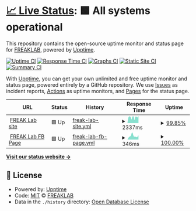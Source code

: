 # [📈 Live Status](https://FREAKLAB.github.io/status): <!--live status--> **🟩 All systems operational**

This repository contains the open-source uptime monitor and status page for [FREAKLAB](https://FREAKLAB.github.io/status), powered by [Upptime](https://github.com/upptime/upptime).

[![Uptime CI](https://github.com/FREAKLAB/status/workflows/Uptime%20CI/badge.svg)](https://github.com/FREAKLAB/status/actions?query=workflow%3A%22Uptime+CI%22)
[![Response Time CI](https://github.com/FREAKLAB/status/workflows/Response%20Time%20CI/badge.svg)](https://github.com/FREAKLAB/status/actions?query=workflow%3A%22Response+Time+CI%22)
[![Graphs CI](https://github.com/FREAKLAB/status/workflows/Graphs%20CI/badge.svg)](https://github.com/FREAKLAB/status/actions?query=workflow%3A%22Graphs+CI%22)
[![Static Site CI](https://github.com/FREAKLAB/status/workflows/Static%20Site%20CI/badge.svg)](https://github.com/FREAKLAB/status/actions?query=workflow%3A%22Static+Site+CI%22)
[![Summary CI](https://github.com/FREAKLAB/status/workflows/Summary%20CI/badge.svg)](https://github.com/FREAKLAB/status/actions?query=workflow%3A%22Summary+CI%22)

With [Upptime](https://upptime.js.org), you can get your own unlimited and free uptime monitor and status page, powered entirely by a GitHub repository. We use [Issues](https://github.com/FREAKLAB/status/issues) as incident reports, [Actions](https://github.com/FREAKLAB/status/actions) as uptime monitors, and [Pages](https://FREAKLAB.github.io/status) for the status page.

<!--start: status pages-->
<!-- This summary is generated by Upptime (https://github.com/upptime/upptime) -->
<!-- Do not edit this manually, your changes will be overwritten -->
<!-- prettier-ignore -->
| URL | Status | History | Response Time | Uptime |
| --- | ------ | ------- | ------------- | ------ |
| <img alt="" src="https://icons.duckduckgo.com/ip3/freaklab.org.ico" height="13"> [FREAK Lab site](https://freaklab.org) | 🟩 Up | [freak-lab-site.yml](https://github.com/FREAKLAB/status/commits/HEAD/history/freak-lab-site.yml) | <details><summary><img alt="Response time graph" src="./graphs/freak-lab-site/response-time-week.png" height="20"> 2337ms</summary><br><a href="https://FREAKLAB.github.io/status/history/freak-lab-site"><img alt="Response time 2128" src="https://img.shields.io/endpoint?url=https%3A%2F%2Fraw.githubusercontent.com%2FFREAKLAB%2Fstatus%2FHEAD%2Fapi%2Ffreak-lab-site%2Fresponse-time.json"></a><br><a href="https://FREAKLAB.github.io/status/history/freak-lab-site"><img alt="24-hour response time 2860" src="https://img.shields.io/endpoint?url=https%3A%2F%2Fraw.githubusercontent.com%2FFREAKLAB%2Fstatus%2FHEAD%2Fapi%2Ffreak-lab-site%2Fresponse-time-day.json"></a><br><a href="https://FREAKLAB.github.io/status/history/freak-lab-site"><img alt="7-day response time 2337" src="https://img.shields.io/endpoint?url=https%3A%2F%2Fraw.githubusercontent.com%2FFREAKLAB%2Fstatus%2FHEAD%2Fapi%2Ffreak-lab-site%2Fresponse-time-week.json"></a><br><a href="https://FREAKLAB.github.io/status/history/freak-lab-site"><img alt="30-day response time 3426" src="https://img.shields.io/endpoint?url=https%3A%2F%2Fraw.githubusercontent.com%2FFREAKLAB%2Fstatus%2FHEAD%2Fapi%2Ffreak-lab-site%2Fresponse-time-month.json"></a><br><a href="https://FREAKLAB.github.io/status/history/freak-lab-site"><img alt="1-year response time 2270" src="https://img.shields.io/endpoint?url=https%3A%2F%2Fraw.githubusercontent.com%2FFREAKLAB%2Fstatus%2FHEAD%2Fapi%2Ffreak-lab-site%2Fresponse-time-year.json"></a></details> | <details><summary><a href="https://FREAKLAB.github.io/status/history/freak-lab-site">99.85%</a></summary><a href="https://FREAKLAB.github.io/status/history/freak-lab-site"><img alt="All-time uptime 99.84%" src="https://img.shields.io/endpoint?url=https%3A%2F%2Fraw.githubusercontent.com%2FFREAKLAB%2Fstatus%2FHEAD%2Fapi%2Ffreak-lab-site%2Fuptime.json"></a><br><a href="https://FREAKLAB.github.io/status/history/freak-lab-site"><img alt="24-hour uptime 100.00%" src="https://img.shields.io/endpoint?url=https%3A%2F%2Fraw.githubusercontent.com%2FFREAKLAB%2Fstatus%2FHEAD%2Fapi%2Ffreak-lab-site%2Fuptime-day.json"></a><br><a href="https://FREAKLAB.github.io/status/history/freak-lab-site"><img alt="7-day uptime 99.85%" src="https://img.shields.io/endpoint?url=https%3A%2F%2Fraw.githubusercontent.com%2FFREAKLAB%2Fstatus%2FHEAD%2Fapi%2Ffreak-lab-site%2Fuptime-week.json"></a><br><a href="https://FREAKLAB.github.io/status/history/freak-lab-site"><img alt="30-day uptime 99.92%" src="https://img.shields.io/endpoint?url=https%3A%2F%2Fraw.githubusercontent.com%2FFREAKLAB%2Fstatus%2FHEAD%2Fapi%2Ffreak-lab-site%2Fuptime-month.json"></a><br><a href="https://FREAKLAB.github.io/status/history/freak-lab-site"><img alt="1-year uptime 99.71%" src="https://img.shields.io/endpoint?url=https%3A%2F%2Fraw.githubusercontent.com%2FFREAKLAB%2Fstatus%2FHEAD%2Fapi%2Ffreak-lab-site%2Fuptime-year.json"></a></details>
| <img alt="" src="https://icons.duckduckgo.com/ip3/www.facebook.com.ico" height="13"> [FREAK Lab FB Page](https://www.facebook.com/FreakLaboratory) | 🟩 Up | [freak-lab-fb-page.yml](https://github.com/FREAKLAB/status/commits/HEAD/history/freak-lab-fb-page.yml) | <details><summary><img alt="Response time graph" src="./graphs/freak-lab-fb-page/response-time-week.png" height="20"> 346ms</summary><br><a href="https://FREAKLAB.github.io/status/history/freak-lab-fb-page"><img alt="Response time 447" src="https://img.shields.io/endpoint?url=https%3A%2F%2Fraw.githubusercontent.com%2FFREAKLAB%2Fstatus%2FHEAD%2Fapi%2Ffreak-lab-fb-page%2Fresponse-time.json"></a><br><a href="https://FREAKLAB.github.io/status/history/freak-lab-fb-page"><img alt="24-hour response time 396" src="https://img.shields.io/endpoint?url=https%3A%2F%2Fraw.githubusercontent.com%2FFREAKLAB%2Fstatus%2FHEAD%2Fapi%2Ffreak-lab-fb-page%2Fresponse-time-day.json"></a><br><a href="https://FREAKLAB.github.io/status/history/freak-lab-fb-page"><img alt="7-day response time 346" src="https://img.shields.io/endpoint?url=https%3A%2F%2Fraw.githubusercontent.com%2FFREAKLAB%2Fstatus%2FHEAD%2Fapi%2Ffreak-lab-fb-page%2Fresponse-time-week.json"></a><br><a href="https://FREAKLAB.github.io/status/history/freak-lab-fb-page"><img alt="30-day response time 571" src="https://img.shields.io/endpoint?url=https%3A%2F%2Fraw.githubusercontent.com%2FFREAKLAB%2Fstatus%2FHEAD%2Fapi%2Ffreak-lab-fb-page%2Fresponse-time-month.json"></a><br><a href="https://FREAKLAB.github.io/status/history/freak-lab-fb-page"><img alt="1-year response time 471" src="https://img.shields.io/endpoint?url=https%3A%2F%2Fraw.githubusercontent.com%2FFREAKLAB%2Fstatus%2FHEAD%2Fapi%2Ffreak-lab-fb-page%2Fresponse-time-year.json"></a></details> | <details><summary><a href="https://FREAKLAB.github.io/status/history/freak-lab-fb-page">100.00%</a></summary><a href="https://FREAKLAB.github.io/status/history/freak-lab-fb-page"><img alt="All-time uptime 100.00%" src="https://img.shields.io/endpoint?url=https%3A%2F%2Fraw.githubusercontent.com%2FFREAKLAB%2Fstatus%2FHEAD%2Fapi%2Ffreak-lab-fb-page%2Fuptime.json"></a><br><a href="https://FREAKLAB.github.io/status/history/freak-lab-fb-page"><img alt="24-hour uptime 100.00%" src="https://img.shields.io/endpoint?url=https%3A%2F%2Fraw.githubusercontent.com%2FFREAKLAB%2Fstatus%2FHEAD%2Fapi%2Ffreak-lab-fb-page%2Fuptime-day.json"></a><br><a href="https://FREAKLAB.github.io/status/history/freak-lab-fb-page"><img alt="7-day uptime 100.00%" src="https://img.shields.io/endpoint?url=https%3A%2F%2Fraw.githubusercontent.com%2FFREAKLAB%2Fstatus%2FHEAD%2Fapi%2Ffreak-lab-fb-page%2Fuptime-week.json"></a><br><a href="https://FREAKLAB.github.io/status/history/freak-lab-fb-page"><img alt="30-day uptime 100.00%" src="https://img.shields.io/endpoint?url=https%3A%2F%2Fraw.githubusercontent.com%2FFREAKLAB%2Fstatus%2FHEAD%2Fapi%2Ffreak-lab-fb-page%2Fuptime-month.json"></a><br><a href="https://FREAKLAB.github.io/status/history/freak-lab-fb-page"><img alt="1-year uptime 100.00%" src="https://img.shields.io/endpoint?url=https%3A%2F%2Fraw.githubusercontent.com%2FFREAKLAB%2Fstatus%2FHEAD%2Fapi%2Ffreak-lab-fb-page%2Fuptime-year.json"></a></details>

<!--end: status pages-->

[**Visit our status website →**](https://FREAKLAB.github.io/status)

## 📄 License

- Powered by: [Upptime](https://github.com/upptime/upptime)
- Code: [MIT](./LICENSE) © [FREAKLAB](https://FREAKLAB.github.io/status)
- Data in the `./history` directory: [Open Database License](https://opendatacommons.org/licenses/odbl/1-0/)
